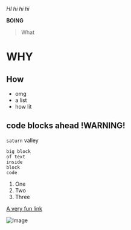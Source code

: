 *HI hi hi hi*

**BOING**

> What
# WHY

## How

* omg
* a list
* how lit

code blocks ahead !WARNING!
---

`saturn` valley

```
big block
of text 
inside 
block
code
```

1. One
2. Two
3. Three


[A very fun link](https://www.youtube.com/watch?v=dQw4w9WgXcQ)

![Image](https://www.dogtime.com/assets/uploads/2011/01/file_23018_borzoi.jpg)
